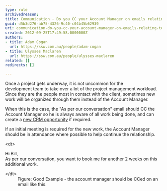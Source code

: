 ```yaml
---
type: rule
archivedreason: 
title: Communication - Do you CC your Account Manager on emails relating to new work?
guid: d5b3d276-ab75-4326-9c40-c04b45b62939
uri: communication-do-you-cc-your-account-manager-on-emails-relating-to-new-work
created: 2012-09-25T17:49:58.0000000Z
authors:
- title: Adam Cogan
  url: https://ssw.com.au/people/adam-cogan
- title: Ulysses Maclaren
  url: https://ssw.com.au/people/ulysses-maclaren
related: []
redirects: []

---
```


Once a project gets underway, it is not uncommon for the development team to take                     over a lot of the project management workload. Since they are the people most in                     contact with the client, sometimes new work will be organized through them instead                     of the Account Manager.

<!--endintro-->

When this is the case, the "As per our conversation" email should CC the Account Manager                     so he is always aware of all work being done, and can create a [new CRM opportunity](/_layouts/15/FIXUPREDIRECT.ASPX?WebId=3dfc0e07-e23a-4cbb-aac2-e778b71166a2&amp;TermSetId=07da3ddf-0924-4cd2-a6d4-a4809ae20160&amp;TermId=c797ad7b-cbb5-4266-8687-e5ca52c1aa6d) if required.

If an initial meeting is required for the new work, the Account Manager should be in attendance                     where possible to help continue the relationship.
<dl class="good">                    
                    &lt;dt&gt;
                        <p>Hi Bill,<br>
                           As per our conversation, you want to book me&#160;for another 2 weeks on this additional work.</p>
                    &lt;/dt&gt;
                    <dd>Figure&#58; Good Example - the account manager should be CCed on an email like this.</dd>
                </dl>
